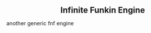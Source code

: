 <p align="center"> 
    <b style="font-size: 1.5em"> 
        Infinite Funkin Engine 
    </b>
</p>

another generic fnf engine
